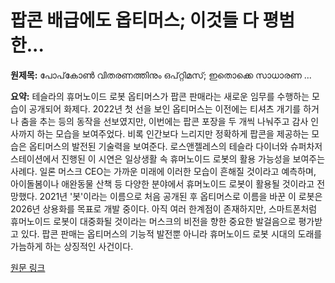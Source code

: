 # 팝콘 배급에도 옵티머스; 이것들 다 평범한...

**원제목:** പോപ്‌കോണ്‍ വിതരണത്തിനും ഒപ്റ്റിമസ്; ഇതൊക്കെ സാധാരണ ...

**요약:** 테슬라의 휴머노이드 로봇 옵티머스가 팝콘 판매라는 새로운 임무를 수행하는 모습이 공개되어 화제다.  2022년 첫 선을 보인 옵티머스는 이전에는 티셔츠 개기를 하거나 춤을 추는 등의 동작을 선보였지만, 이번에는 팝콘 포장을 두 개씩 나눠주고 감사 인사까지 하는 모습을 보여주었다.  비록 인간보다 느리지만 정확하게 팝콘을 제공하는 모습은 옵티머스의 발전된 기술력을 보여준다.  로스앤젤레스의 테슬라 다이너와 슈퍼차저 스테이션에서 진행된 이 시연은 일상생활 속 휴머노이드 로봇의 활용 가능성을 보여주는 사례다.  일론 머스크 CEO는 가까운 미래에 이러한 모습이 흔해질 것이라고 예측하며,  아이돌봄이나 애완동물 산책 등 다양한 분야에서 휴머노이드 로봇이 활용될 것이라고 전망했다.  2021년 '봇'이라는 이름으로 처음 공개된 후 옵티머스로 이름을 바꾼 이 로봇은 2026년 상용화를 목표로 개발 중이다.  아직 여러 한계점이 존재하지만,  스마트폰처럼 휴머노이드 로봇이 대중화될 것이라는 머스크의 비전을 향한 중요한 발걸음으로 평가받고 있다.  팝콘 판매는  옵티머스의 기능적 발전뿐 아니라 휴머노이드 로봇 시대의 도래를 가늠하게 하는 상징적인 사건이다.

[원문 링크](https://www.mathrubhumi.com/technology/news/humaoid-robot-optimus-serving-popcorn-1.10765722)

